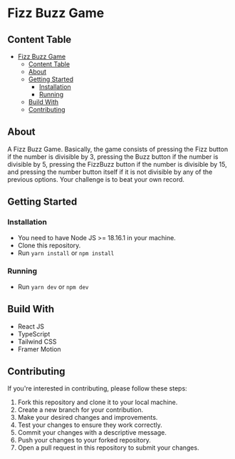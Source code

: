 # Fizz Buzz Game

## Content Table

- [Fizz Buzz Game](#fizz-buzz-game)
	- [Content Table](#content-table)
	- [About ](#about-)
	- [Getting Started ](#getting-started-)
		- [Installation ](#installation-)
		- [Running ](#running-)
	- [Build With ](#build-with-)
	- [Contributing ](#contributing-)

## About <a name="about"></a>

A Fizz Buzz Game. Basically, the game consists of pressing the Fizz button if the number is divisible by 3, pressing the Buzz button if the number is divisible by 5, pressing the FizzBuzz button if the number is divisible by 15, and pressing the number button itself if it is not divisible by any of the previous options. Your challenge is to beat your own record.

## Getting Started <a name="getting_started"></a>

### Installation <a name="installation"></a>

-  You need to have Node JS >= 18.16.1 in your machine.
-  Clone this repository.
-  Run `yarn install` or `npm install`

### Running <a name="running"></a>

-  Run `yarn dev` or `npm dev`

## Build With <a name="build_with"></a>

-  React JS
-  TypeScript
-  Tailwind CSS
-  Framer Motion

## Contributing <a name="contributing"></a>

If you're interested in contributing, please follow these steps:

1. Fork this repository and clone it to your local machine.
2. Create a new branch for your contribution.
3. Make your desired changes and improvements.
4. Test your changes to ensure they work correctly.
5. Commit your changes with a descriptive message.
6. Push your changes to your forked repository.
7. Open a pull request in this repository to submit your changes.
